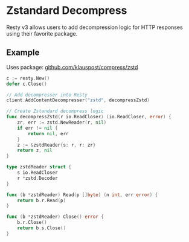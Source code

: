 
# Zstandard Decompress

Resty v3 allows users to add decompression logic for HTTP responses using their favorite package.

## Example

Uses package: [github.com/klauspost/compress/zstd](https://github.com/klauspost/compress)

```go
c := resty.New()
defer c.Close()

// Add decompresser into Resty
client.AddContentDecompresser("zstd", decompressZstd)

// Create Zstandard decompress logic
func decompressZstd(r io.ReadCloser) (io.ReadCloser, error) {
	zr, err := zstd.NewReader(r, nil)
	if err != nil {
		return nil, err
	}
	z := &zstdReader{s: r, r: zr}
	return z, nil
}

type zstdReader struct {
	s io.ReadCloser
	r *zstd.Decoder
}

func (b *zstdReader) Read(p []byte) (n int, err error) {
	return b.r.Read(p)
}

func (b *zstdReader) Close() error {
	b.r.Close()
	return b.s.Close()
}
```